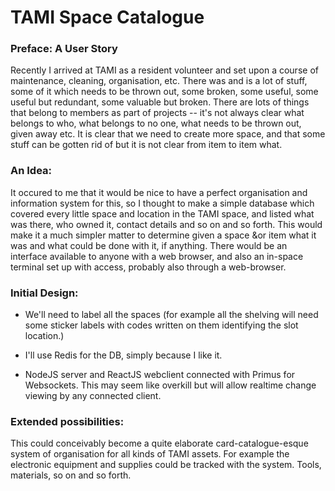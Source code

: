 


# TAMI Space Catalogue



### Preface: A User Story

Recently I arrived at TAMI as a resident volunteer and set upon a course of maintenance, cleaning, organisation, etc.  There was and is a lot of stuff, some of it which needs to be thrown out, some broken, some useful, some useful but redundant, some valuable but broken. There are lots of things that belong to members as part of projects -- it's not always clear what belongs to who, what belongs to no one, what needs to be thrown out, given away etc.  It is clear that we need to create more space, and that some stuff can be gotten rid of but it is not clear from item to item what.


### An Idea:

It occured to me that it would be nice to have a perfect organisation and information system for this, so I thought to make a simple database which covered every little space and location in the TAMI space, and listed what was there, who owned it, contact details and so on and so forth.  This would make it a much simpler matter to determine given a space &or item what it was and what could be done with it, if anything.  There would be an interface available to anyone with a web browser, and also an in-space terminal set up with access, probably also through a web-browser.



### Initial Design:

- We'll need to label all the spaces (for example all the shelving will need some sticker labels with codes written on them identifying the slot location.)

- I'll use Redis for the DB, simply because I like it.

- NodeJS server and ReactJS webclient connected with Primus for Websockets.  This may seem like overkill but will allow realtime change viewing by any connected client.


### Extended possibilities:

This could conceivably become a quite elaborate card-catalogue-esque system of organisation for all kinds of TAMI assets.  For example the electronic equipment and supplies could be tracked with the system.  Tools, materials, so on and so forth.
